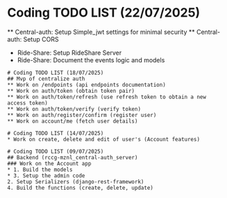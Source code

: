 # Coding TODO LIST (22/07/2025)
** Central-auth: Setup Simple_jwt settings for minimal security
** Central-auth: Setup CORS
* Ride-Share: Setup RideShare Server
* Ride-Share: Document the events logic and models

``` previous
# Coding TODO LIST (18/07/2025)
## Mvp of centralize auth
** Work on /endpoints (api endpoints documentation)
** Work on auth/token (obtain token pair)
** Work on auth/token/refresh (use refresh token to obtain a new access token)
** Work on auth/token/verify (verify token)
** Work on auth/register/confirm (register user)
** Work on account/me (fetch user details)

# Coding TODO LIST (14/07/2025)
* Work on create, delete and edit of user's (Account features)

# Coding TODO LIST (09/07/2025)
## Backend (rccg-mznl_central-auth_server)
### Work on the Account app
* 1. Build the models
* 3. Setup the admin code
2. Setup Serializers (django-rest-framework)
4. Build the functions (create, delete, update)
```
